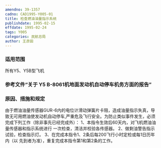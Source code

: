 ```yaml
---
amendno: 39-1357
cadno: CAD1995-Y005-01
title: 检查燃油油量指示系统
publishdate: 1995-02-15
effdate: 1995-02-24
tags: Y005
categories: 民航总局
author: 王彦田
---
```


### 适用范围 
所有Y5、Y5B型飞机

### 参考文件“关于 Y5 B-8061机地面发动机自动停车机务方面的报告”

### 原因、措施和规定 
由于燃油油量传感器GUR-6内的电位计滑动弹簧片卡阻，造成油量指示失真，导致无可用燃油使发动机自动停车,严重危及飞行安全。为防止类似事件发生，必须完成下列工作（除非事先已经完成外）： 
    1、本指令生效后60天内，对飞机燃油油量传感器和指示系统进行
一次检查，清洁并校验各传感器。 2、做剩油警告指示试验，检查指示灯。     3、在完成本指令1、2条后每200飞行小时定检或每1日历年内（以
先到者为准），重复完成本指令第1和第2条的工作。
